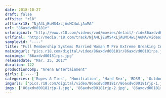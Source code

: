 ```yaml
---
date: 2018-10-27
draft: false
affsite: "r18"
afflinkr18: "NjA4LjEuMS4xLjAuMC4wLjAuMA"
url: "86axdvd00181r"
urloriginal: "http://www.r18.com/videos/vod/movies/detail/-/id=86axdvd00181r"
urlfinal: "http://media.r18.com/track/NjA4LjEuMS4xLjAuMC4wLjAuMA/videos/vod/movies/detail/-/id=86axdvd00181r"
samplevid: "----"
title: "Full Membership System: Married Woman M Pro Extreme Breaking In 6"
mainimgurl: "pics.r18.com/digital/video/86axdvd00181r/86axdvd00181rps.jpg"
mainimgs: "86axdvd00181rps.jpg"
releasedate: "Mar. 25, 2017"
duration: 122
productioncomp: "Arena Entertainment"
girls: ['----']
categories: ['Ropes & Ties', 'Humiliation', 'Hard Sex', 'BDSM', 'Outdoor', 'Training', 'Nymphomaniac', 'Bondage']
imgurls: ['pics.r18.com/digital/video/86axdvd00181r/86axdvd00181rjp-1.jpg', 'pics.r18.com/digital/video/86axdvd00181r/86axdvd00181rjp-2.jpg', 'pics.r18.com/digital/video/86axdvd00181r/86axdvd00181rjp-3.jpg', 'pics.r18.com/digital/video/86axdvd00181r/86axdvd00181rjp-4.jpg', 'pics.r18.com/digital/video/86axdvd00181r/86axdvd00181rjp-5.jpg', 'pics.r18.com/digital/video/86axdvd00181r/86axdvd00181rjp-6.jpg', 'pics.r18.com/digital/video/86axdvd00181r/86axdvd00181rjp-7.jpg', 'pics.r18.com/digital/video/86axdvd00181r/86axdvd00181rjp-8.jpg', 'pics.r18.com/digital/video/86axdvd00181r/86axdvd00181rjp-9.jpg', 'pics.r18.com/digital/video/86axdvd00181r/86axdvd00181rjp-10.jpg', 'pics.r18.com/digital/video/86axdvd00181r/86axdvd00181rjp-11.jpg', 'pics.r18.com/digital/video/86axdvd00181r/86axdvd00181rjp-12.jpg', 'pics.r18.com/digital/video/86axdvd00181r/86axdvd00181rjp-13.jpg', 'pics.r18.com/digital/video/86axdvd00181r/86axdvd00181rjp-14.jpg', 'pics.r18.com/digital/video/86axdvd00181r/86axdvd00181rjp-15.jpg', 'pics.r18.com/digital/video/86axdvd00181r/86axdvd00181rjp-16.jpg', 'pics.r18.com/digital/video/86axdvd00181r/86axdvd00181rjp-17.jpg', 'pics.r18.com/digital/video/86axdvd00181r/86axdvd00181rjp-18.jpg', 'pics.r18.com/digital/video/86axdvd00181r/86axdvd00181rjp-19.jpg', 'pics.r18.com/digital/video/86axdvd00181r/86axdvd00181rjp-20.jpg']
imgs: ['86axdvd00181rjp-1.jpg', '86axdvd00181rjp-2.jpg', '86axdvd00181rjp-3.jpg', '86axdvd00181rjp-4.jpg', '86axdvd00181rjp-5.jpg', '86axdvd00181rjp-6.jpg', '86axdvd00181rjp-7.jpg', '86axdvd00181rjp-8.jpg', '86axdvd00181rjp-9.jpg', '86axdvd00181rjp-10.jpg', '86axdvd00181rjp-11.jpg', '86axdvd00181rjp-12.jpg', '86axdvd00181rjp-13.jpg', '86axdvd00181rjp-14.jpg', '86axdvd00181rjp-15.jpg', '86axdvd00181rjp-16.jpg', '86axdvd00181rjp-17.jpg', '86axdvd00181rjp-18.jpg', '86axdvd00181rjp-19.jpg', '86axdvd00181rjp-20.jpg']
---
```

